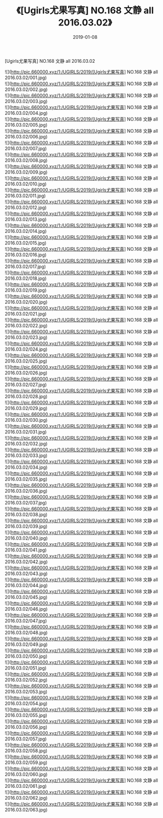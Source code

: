 ﻿---
layout: post
title:  《[Ugirls尤果写真] NO.168 文静 all 2016.03.02》
date:   2019-01-08
img: http://pic.660000.xyz/1:/UGIRLS/2019/[Ugirls尤果写真] NO.168 文静 all 2016.03.02/000.jpg
categories: [美女, 清纯, 唯美]
---

[Ugirls尤果写真] NO.168 文静 all 2016.03.02

 ![](http://pic.660000.xyz/1:/UGIRLS/2019/[Ugirls尤果写真] NO.168 文静 all 2016.03.02/001.jpg) <br>![](http://pic.660000.xyz/1:/UGIRLS/2019/[Ugirls尤果写真] NO.168 文静 all 2016.03.02/002.jpg) <br>![](http://pic.660000.xyz/1:/UGIRLS/2019/[Ugirls尤果写真] NO.168 文静 all 2016.03.02/003.jpg) <br>![](http://pic.660000.xyz/1:/UGIRLS/2019/[Ugirls尤果写真] NO.168 文静 all 2016.03.02/004.jpg) <br>![](http://pic.660000.xyz/1:/UGIRLS/2019/[Ugirls尤果写真] NO.168 文静 all 2016.03.02/005.jpg) <br>![](http://pic.660000.xyz/1:/UGIRLS/2019/[Ugirls尤果写真] NO.168 文静 all 2016.03.02/006.jpg) <br>![](http://pic.660000.xyz/1:/UGIRLS/2019/[Ugirls尤果写真] NO.168 文静 all 2016.03.02/007.jpg) <br>![](http://pic.660000.xyz/1:/UGIRLS/2019/[Ugirls尤果写真] NO.168 文静 all 2016.03.02/008.jpg) <br>![](http://pic.660000.xyz/1:/UGIRLS/2019/[Ugirls尤果写真] NO.168 文静 all 2016.03.02/009.jpg) <br>![](http://pic.660000.xyz/1:/UGIRLS/2019/[Ugirls尤果写真] NO.168 文静 all 2016.03.02/010.jpg) <br>![](http://pic.660000.xyz/1:/UGIRLS/2019/[Ugirls尤果写真] NO.168 文静 all 2016.03.02/011.jpg) <br>![](http://pic.660000.xyz/1:/UGIRLS/2019/[Ugirls尤果写真] NO.168 文静 all 2016.03.02/012.jpg) <br>![](http://pic.660000.xyz/1:/UGIRLS/2019/[Ugirls尤果写真] NO.168 文静 all 2016.03.02/013.jpg) <br>![](http://pic.660000.xyz/1:/UGIRLS/2019/[Ugirls尤果写真] NO.168 文静 all 2016.03.02/014.jpg) <br>![](http://pic.660000.xyz/1:/UGIRLS/2019/[Ugirls尤果写真] NO.168 文静 all 2016.03.02/015.jpg) <br>![](http://pic.660000.xyz/1:/UGIRLS/2019/[Ugirls尤果写真] NO.168 文静 all 2016.03.02/016.jpg) <br>![](http://pic.660000.xyz/1:/UGIRLS/2019/[Ugirls尤果写真] NO.168 文静 all 2016.03.02/017.jpg) <br>![](http://pic.660000.xyz/1:/UGIRLS/2019/[Ugirls尤果写真] NO.168 文静 all 2016.03.02/018.jpg) <br>![](http://pic.660000.xyz/1:/UGIRLS/2019/[Ugirls尤果写真] NO.168 文静 all 2016.03.02/019.jpg) <br>![](http://pic.660000.xyz/1:/UGIRLS/2019/[Ugirls尤果写真] NO.168 文静 all 2016.03.02/020.jpg) <br>![](http://pic.660000.xyz/1:/UGIRLS/2019/[Ugirls尤果写真] NO.168 文静 all 2016.03.02/021.jpg) <br>![](http://pic.660000.xyz/1:/UGIRLS/2019/[Ugirls尤果写真] NO.168 文静 all 2016.03.02/022.jpg) <br>![](http://pic.660000.xyz/1:/UGIRLS/2019/[Ugirls尤果写真] NO.168 文静 all 2016.03.02/023.jpg) <br>![](http://pic.660000.xyz/1:/UGIRLS/2019/[Ugirls尤果写真] NO.168 文静 all 2016.03.02/024.jpg) <br>![](http://pic.660000.xyz/1:/UGIRLS/2019/[Ugirls尤果写真] NO.168 文静 all 2016.03.02/025.jpg) <br>![](http://pic.660000.xyz/1:/UGIRLS/2019/[Ugirls尤果写真] NO.168 文静 all 2016.03.02/026.jpg) <br>![](http://pic.660000.xyz/1:/UGIRLS/2019/[Ugirls尤果写真] NO.168 文静 all 2016.03.02/027.jpg) <br>![](http://pic.660000.xyz/1:/UGIRLS/2019/[Ugirls尤果写真] NO.168 文静 all 2016.03.02/028.jpg) <br>![](http://pic.660000.xyz/1:/UGIRLS/2019/[Ugirls尤果写真] NO.168 文静 all 2016.03.02/029.jpg) <br>![](http://pic.660000.xyz/1:/UGIRLS/2019/[Ugirls尤果写真] NO.168 文静 all 2016.03.02/030.jpg) <br>![](http://pic.660000.xyz/1:/UGIRLS/2019/[Ugirls尤果写真] NO.168 文静 all 2016.03.02/031.jpg) <br>![](http://pic.660000.xyz/1:/UGIRLS/2019/[Ugirls尤果写真] NO.168 文静 all 2016.03.02/032.jpg) <br>![](http://pic.660000.xyz/1:/UGIRLS/2019/[Ugirls尤果写真] NO.168 文静 all 2016.03.02/033.jpg) <br>![](http://pic.660000.xyz/1:/UGIRLS/2019/[Ugirls尤果写真] NO.168 文静 all 2016.03.02/034.jpg) <br>![](http://pic.660000.xyz/1:/UGIRLS/2019/[Ugirls尤果写真] NO.168 文静 all 2016.03.02/035.jpg) <br>![](http://pic.660000.xyz/1:/UGIRLS/2019/[Ugirls尤果写真] NO.168 文静 all 2016.03.02/036.jpg) <br>![](http://pic.660000.xyz/1:/UGIRLS/2019/[Ugirls尤果写真] NO.168 文静 all 2016.03.02/037.jpg) <br>![](http://pic.660000.xyz/1:/UGIRLS/2019/[Ugirls尤果写真] NO.168 文静 all 2016.03.02/038.jpg) <br>![](http://pic.660000.xyz/1:/UGIRLS/2019/[Ugirls尤果写真] NO.168 文静 all 2016.03.02/039.jpg) <br>![](http://pic.660000.xyz/1:/UGIRLS/2019/[Ugirls尤果写真] NO.168 文静 all 2016.03.02/040.jpg) <br>![](http://pic.660000.xyz/1:/UGIRLS/2019/[Ugirls尤果写真] NO.168 文静 all 2016.03.02/041.jpg) <br>![](http://pic.660000.xyz/1:/UGIRLS/2019/[Ugirls尤果写真] NO.168 文静 all 2016.03.02/042.jpg) <br>![](http://pic.660000.xyz/1:/UGIRLS/2019/[Ugirls尤果写真] NO.168 文静 all 2016.03.02/043.jpg) <br>![](http://pic.660000.xyz/1:/UGIRLS/2019/[Ugirls尤果写真] NO.168 文静 all 2016.03.02/044.jpg) <br>![](http://pic.660000.xyz/1:/UGIRLS/2019/[Ugirls尤果写真] NO.168 文静 all 2016.03.02/045.jpg) <br>![](http://pic.660000.xyz/1:/UGIRLS/2019/[Ugirls尤果写真] NO.168 文静 all 2016.03.02/046.jpg) <br>![](http://pic.660000.xyz/1:/UGIRLS/2019/[Ugirls尤果写真] NO.168 文静 all 2016.03.02/047.jpg) <br>![](http://pic.660000.xyz/1:/UGIRLS/2019/[Ugirls尤果写真] NO.168 文静 all 2016.03.02/048.jpg) <br>![](http://pic.660000.xyz/1:/UGIRLS/2019/[Ugirls尤果写真] NO.168 文静 all 2016.03.02/049.jpg) <br>![](http://pic.660000.xyz/1:/UGIRLS/2019/[Ugirls尤果写真] NO.168 文静 all 2016.03.02/050.jpg) <br>![](http://pic.660000.xyz/1:/UGIRLS/2019/[Ugirls尤果写真] NO.168 文静 all 2016.03.02/051.jpg) <br>![](http://pic.660000.xyz/1:/UGIRLS/2019/[Ugirls尤果写真] NO.168 文静 all 2016.03.02/052.jpg) <br>![](http://pic.660000.xyz/1:/UGIRLS/2019/[Ugirls尤果写真] NO.168 文静 all 2016.03.02/053.jpg) <br>![](http://pic.660000.xyz/1:/UGIRLS/2019/[Ugirls尤果写真] NO.168 文静 all 2016.03.02/054.jpg) <br>![](http://pic.660000.xyz/1:/UGIRLS/2019/[Ugirls尤果写真] NO.168 文静 all 2016.03.02/055.jpg) <br>![](http://pic.660000.xyz/1:/UGIRLS/2019/[Ugirls尤果写真] NO.168 文静 all 2016.03.02/056.jpg) <br>![](http://pic.660000.xyz/1:/UGIRLS/2019/[Ugirls尤果写真] NO.168 文静 all 2016.03.02/057.jpg) <br>![](http://pic.660000.xyz/1:/UGIRLS/2019/[Ugirls尤果写真] NO.168 文静 all 2016.03.02/058.jpg) <br>![](http://pic.660000.xyz/1:/UGIRLS/2019/[Ugirls尤果写真] NO.168 文静 all 2016.03.02/059.jpg) <br>![](http://pic.660000.xyz/1:/UGIRLS/2019/[Ugirls尤果写真] NO.168 文静 all 2016.03.02/060.jpg) <br>![](http://pic.660000.xyz/1:/UGIRLS/2019/[Ugirls尤果写真] NO.168 文静 all 2016.03.02/061.jpg) <br>![](http://pic.660000.xyz/1:/UGIRLS/2019/[Ugirls尤果写真] NO.168 文静 all 2016.03.02/062.jpg) <br>![](http://pic.660000.xyz/1:/UGIRLS/2019/[Ugirls尤果写真] NO.168 文静 all 2016.03.02/063.jpg) <br>